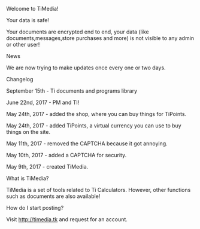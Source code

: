 Welcome to TiMedia!

Your data is safe!

Your documents are encrypted end to end, your data (like documents,messages,store purchases and more) is not visible to any admin or other user!

News

We are now trying to make updates once every one or two days.

Changelog

September 15th - Ti documents and programs library

June 22nd, 2017 - PM and TI!

May 24th, 2017 - added the shop, where you can buy things for TiPoints.

May 24th, 2017 - added TiPoints, a virtual currency you can use to buy things on the site.

May 11th, 2017 - removed the CAPTCHA because it got annoying.

May 10th, 2017 - added a CAPTCHA for security.

May 9th, 2017 - created TiMedia.

What is TiMedia?

TiMedia is a set of tools related to Ti Calculators. However, other functions such as documents are also available!

How do I start posting?

Visit http://timedia.tk and request for an account.
